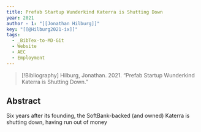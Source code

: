 ```yaml
---
title: Prefab Startup Wunderkind Katerra is Shutting Down
year: 2021
author - 1: "[[Jonathan Hilburg]]"
key: "[[@Hilburg2021-ix]]"
tags:
  - _BibTex-to-MD-Git
  - Website
  - AEC
  - Employment
---
```


> [!Bibliography]
> Hilburg, Jonathan. 2021. “Prefab Startup Wunderkind Katerra is Shutting Down.” 

## Abstract
Six years after its founding, the SoftBank-backed (and owned) Katerra is shutting down, having run out of money